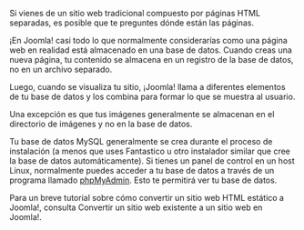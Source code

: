 <!-- Filename: Where_are_the_web_pages%3F / Display title: ¿Dónde están las páginas web? -->

Si vienes de un sitio web tradicional compuesto por páginas HTML separadas, es posible que te preguntes dónde están las páginas.

¡En Joomla! casi todo lo que normalmente considerarías como una página web en realidad está almacenado en una base de datos. Cuando creas una nueva página, tu contenido se almacena en un registro de la base de datos, no en un archivo separado.

Luego, cuando se visualiza tu sitio, ¡Joomla! llama a diferentes elementos de tu base de datos y los combina para formar lo que se muestra al usuario.

Una excepción es que tus imágenes generalmente se almacenan en el directorio de imágenes y no en la base de datos.

Tu base de datos MySQL generalmente se crea durante el proceso de instalación (a menos que uses Fantastico u otro instalador similar que cree la base de datos automáticamente). Si tienes un panel de control en un host Linux, normalmente puedes acceder a tu base de datos a través de un programa llamado <a href="http://www.phpmyadmin.net/" rel="nofollow noreferrer noopener">phpMyAdmin</a>. Esto te permitirá ver tu base de datos.

Para un breve tutorial sobre cómo convertir un sitio web HTML estático a Joomla!, consulta Convertir un sitio web existente a un sitio web en Joomla!.
